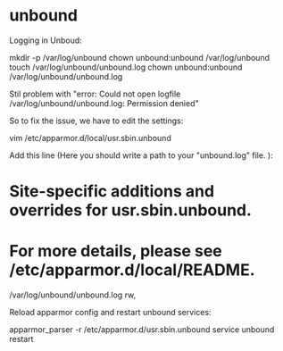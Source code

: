 # unbound

Logging in Unboud:

mkdir -p /var/log/unbound
chown unbound:unbound /var/log/unbound
touch /var/log/unbound/unbound.log
chown unbound:unbound /var/log/unbound/unbound.log

Stil problem with "error: Could not open logfile /var/log/unbound/unbound.log: Permission denied"

So to fix the issue, we have to edit the settings:

vim /etc/apparmor.d/local/usr.sbin.unbound

Add this line (Here you should write a path to your "unbound.log" file. ):

# Site-specific additions and overrides for usr.sbin.unbound.
# For more details, please see /etc/apparmor.d/local/README.
/var/log/unbound/unbound.log rw,

Reload apparmor config and restart unbound services:

apparmor_parser -r /etc/apparmor.d/usr.sbin.unbound 
service unbound restart

